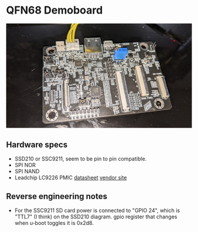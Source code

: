 # QFN68 Demoboard

![board](board_thumb.jpg)

## Hardware specs

- SSD210 or SSC9211, seem to be pin to pin compatible.
- SPI NOR
- SPI NAND
- Leadchip LC9226 PMIC [datasheet](LC9226%20Datasheet%20V1.0.pdf) [vendor site](http://www.leadchip.com.cn/productinfo/442517.html)


## Reverse engineering notes

- For the SSC9211 SD card power is connected to "GPIO 24", which is "TTL7" (I think) on the SSD210 diagram.
  gpio register that changes when u-boot toggles it is 0x2d8.
   
